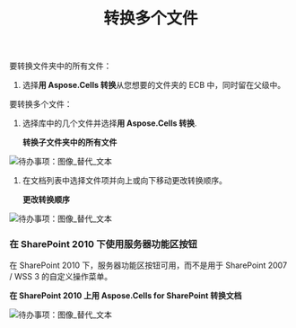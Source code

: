 ﻿---
title: 转换多个文件
type: docs
weight: 20
url: /zh/sharepoint/convert-multiple-files/
---
要转换文件夹中的所有文件：

1. 选择**用 Aspose.Cells 转换**从您想要的文件夹的 ECB 中，同时留在父级中。

要转换多个文件：

1. 选择库中的几个文件并选择**用 Aspose.Cells 转换**. 

   **转换子文件夹中的所有文件** 

![待办事项：图像_替代_文本](convert-multiple-files_1.png)




1. 在文档列表中选择文件项并向上或向下移动更改转换顺序。

   **更改转换顺序** 

![待办事项：图像_替代_文本](convert-multiple-files_2.png)
### **在 SharePoint 2010 下使用服务器功能区按钮**
在 SharePoint 2010 下，服务器功能区按钮可用，而不是用于 SharePoint 2007 / WSS 3 的自定义操作菜单。

**在 SharePoint 2010 上用 Aspose.Cells for SharePoint 转换文档** 

![待办事项：图像_替代_文本](convert-multiple-files_3.png)

